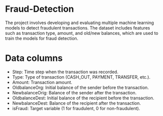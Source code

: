 # Fraud-Detection

The project involves developing and evaluating multiple machine learning models to detect fraudulent transactions. The dataset includes features such as transaction type, amount, and old/new balances, which are used to train the models for fraud detection.

# Data columns
- Step: Time step when the transaction was recorded.
- Type: Type of transaction (CASH_OUT, PAYMENT, TRANSFER, etc.).
- Amount: Transaction amount.
- OldbalanceOrg: Initial balance of the sender before the transaction.
- NewbalanceOrig: Balance of the sender after the transaction.
- OldbalanceDest: Initial balance of the recipient before the transaction.
- NewbalanceDest: Balance of the recipient after the transaction.
- isFraud: Target variable (1 for fraudulent, 0 for non-fraudulent).
